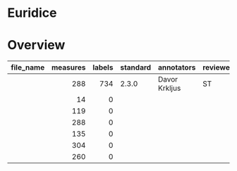 # Euridice


# Overview
|file_name|measures|labels|standard| annotators  |reviewers|
|---------|-------:|-----:|--------|-------------|---------|
|         |     288|   734|2.3.0   |Davor Krkljus|ST       |
|         |      14|     0|        |             |         |
|         |     119|     0|        |             |         |
|         |     288|     0|        |             |         |
|         |     135|     0|        |             |         |
|         |     304|     0|        |             |         |
|         |     260|     0|        |             |         |
